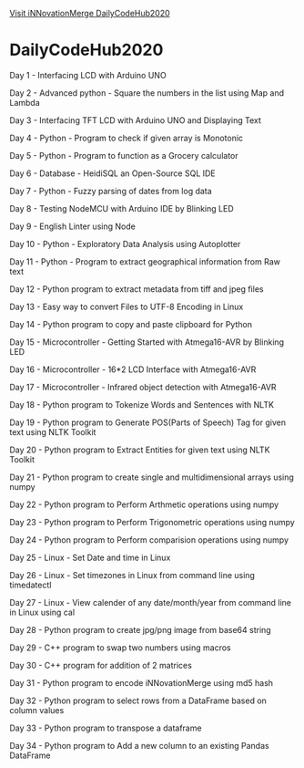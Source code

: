 
[Visit iNNovationMerge DailyCodeHub2020](https://www.innovationmerge.com/explore/)


# DailyCodeHub2020

Day 1 - Interfacing LCD with Arduino UNO

Day 2 - Advanced python - Square the numbers in the list using Map and Lambda 

Day 3 - Interfacing TFT LCD with Arduino UNO and Displaying Text

Day 4 - Python - Program to check if given array is Monotonic

Day 5 - Python - Program to function as a Grocery calculator

Day 6 - Database - HeidiSQL an Open-Source SQL IDE

Day 7 - Python - Fuzzy parsing of dates from log data

Day 8 - Testing NodeMCU with Arduino IDE by Blinking LED

Day 9 - English Linter using Node

Day 10 - Python - Exploratory Data Analysis using Autoplotter

Day 11 - Python - Program to extract geographical information from Raw text

Day 12 - Python program to extract metadata from tiff and jpeg files

Day 13 - Easy way to convert Files to UTF-8 Encoding in Linux

Day 14 - Python program to copy and paste clipboard for Python

Day 15 - Microcontroller - Getting Started with Atmega16-AVR by Blinking LED

Day 16 - Microcontroller - 16*2 LCD Interface with Atmega16-AVR

Day 17 - Microcontroller - Infrared object detection with Atmega16-AVR

Day 18 - Python program to Tokenize Words and Sentences with NLTK

Day 19 - Python program to Generate POS(Parts of Speech) Tag for given text using NLTK Toolkit

Day 20 - Python program to Extract Entities for given text using NLTK Toolkit

Day 21 - Python program to create single and multidimensional arrays using numpy

Day 22 - Python program to Perform Arthmetic operations using numpy

Day 23 - Python program to Perform Trigonometric operations using numpy

Day 24 - Python program to Perform comparision operations using numpy

Day 25 - Linux - Set Date and time in Linux

Day 26 - Linux - Set timezones in Linux from command line using timedatectl

Day 27 - Linux - View calender of any date/month/year from command line in Linux using cal

Day 28 - Python program to create jpg/png image from base64 string

Day 29 - C++ program to swap two numbers using macros

Day 30 - C++ program for addition of 2 matrices

Day 31 - Python program to encode iNNovationMerge using md5 hash 

Day 32 - Python program to select rows from a DataFrame based on column values

Day 33 - Python program to transpose a dataframe

Day 34 - Python program to Add a new column to an existing Pandas DataFrame